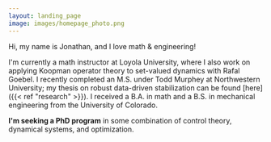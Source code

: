 ```yaml
---
layout: landing_page
image: images/homepage_photo.png
---
```

Hi, my name is Jonathan, and I love math & engineering!

I'm currently a math instructor at Loyola University, where I also work on applying Koopman operator theory to set-valued dynamics with Rafal Goebel. I recently completed an M.S. under Todd Murphey at Northwestern University; my thesis on robust data-driven stabilization can be found [here]({{< ref "research" >}}). I received a B.A. in math and a B.S. in mechanical engineering from the University of Colorado.

<!-- **I'm seeking a PhD program** in theoretical and applied control theory, dynamical systems, and optimization. -->

**I'm seeking a PhD program** in some combination of control theory, dynamical systems, and optimization.